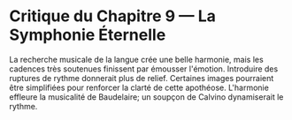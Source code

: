 # Critique du Chapitre 9 — La Symphonie Éternelle
La recherche musicale de la langue crée une belle harmonie, mais les cadences très soutenues finissent par émousser l'émotion. Introduire des ruptures de rythme donnerait plus de relief. Certaines images pourraient être simplifiées pour renforcer la clarté de cette apothéose.
L'harmonie effleure la musicalité de Baudelaire; un soupçon de Calvino dynamiserait le rythme.
